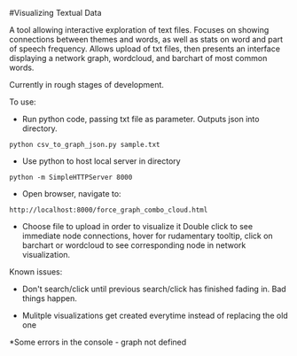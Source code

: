 #Visualizing Textual Data

A tool allowing interactive exploration of text files. Focuses on showing connections between themes and words, as well as stats on word and part of speech frequency. Allows upload of txt files, then presents an interface displaying a network graph, wordcloud, and barchart of most common words. 

Currently in rough stages of development. 

To use:

* Run python code, passing txt file as parameter.  Outputs json into directory. 
```
python csv_to_graph_json.py sample.txt
``` 
* Use python to host local server in directory
```
python -m SimpleHTTPServer 8000
```
* Open browser, navigate to:
```
http://localhost:8000/force_graph_combo_cloud.html
```
* Choose file to upload in order to visualize it
Double click to see immediate node connections, hover for rudamentary tooltip, click on barchart or wordcloud to see corresponding node in network visualization. 

Known issues:

* Don't search/click until previous search/click has finished fading in. Bad things happen. 

* Mulitple visualizations get created everytime instead of replacing the old one 

*Some errors in the console - graph not defined  
